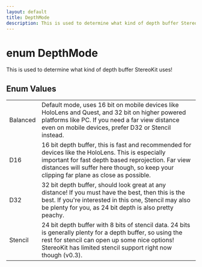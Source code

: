 ```yaml
---
layout: default
title: DepthMode
description: This is used to determine what kind of depth buffer StereoKit uses!
---
```

# enum DepthMode

This is used to determine what kind of depth buffer
StereoKit uses!

## Enum Values

|  |  |
|--|--|
|Balanced|Default mode, uses 16 bit on mobile devices like HoloLens and Quest, and 32 bit on higher powered platforms like PC. If you need a far view distance even on mobile devices, prefer D32 or Stencil instead.|
|D16|16 bit depth buffer, this is fast and recommended for devices like the HoloLens. This is especially important for fast depth based reprojection. Far view distances will suffer here though, so keep your clipping far plane as close as possible.|
|D32|32 bit depth buffer, should look great at any distance! If you must have the best, then this is the best. If you're interested in this one, Stencil may also be plenty for you, as 24 bit depth is also pretty peachy.|
|Stencil|24 bit depth buffer with 8 bits of stencil data. 24 bits is generally plenty for a depth buffer, so using the rest for stencil can open up some nice options! StereoKit has limited stencil support right now though (v0.3).|
